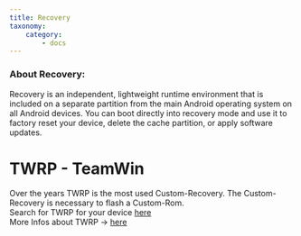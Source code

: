 ```yaml
---
title: Recovery
taxonomy:
    category:
        - docs
---
```


### About Recovery:
Recovery is an independent, lightweight runtime environment that is included on a separate partition from the main Android operating system on all Android devices. You can boot directly into recovery mode and use it to factory reset your device, delete the cache partition, or apply software updates.

# TWRP - TeamWin
Over the years TWRP is the most used Custom-Recovery. The Custom-Recovery is necessary to flash a Custom-Rom.<br>
Search for TWRP for your device [here](https://twrp.me/Devices/)<br>
More Infos about TWRP -> [here](https://twrp.me/about/)

